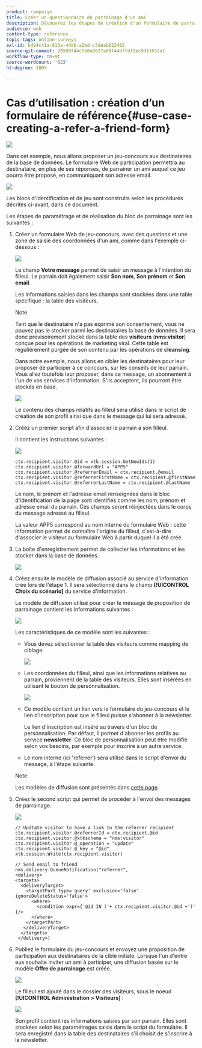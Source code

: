 ```yaml
---
product: campaign
title: Créer un questionnaire de parrainage d'un ami
description: Découvrez les étapes de création d'un formulaire de parrainage d'un ami
audience: web
content-type: reference
topic-tags: online-surveys
exl-id: bd94c41a-813a-4ddb-a2bd-c3deab022482
source-git-commit: 20509f44c5b8e0827a09f44dffdf2ec9d11652a1
workflow-type: tm+mt
source-wordcount: '623'
ht-degree: 100%

---
```


# Cas d’utilisation : création d’un formulaire de référence{#use-case-creating-a-refer-a-friend-form}

![](../../assets/v7-only.svg)

Dans cet exemple, nous allons proposer un jeu-concours aux destinataires de la base de données. Le formulaire Web de participation permettra au destinataire, en plus de ses réponses, de parrainer un ami auquel ce jeu pourra être proposé, en communiquant son adresse email.

![](assets/s_ncs_admin_survey_viral_sample_0.png)

Les blocs d&#39;identification et de jeu sont construits selon les procédures décrites ci-avant, dans ce document.

Les étapes de paramétrage et de réalisation du bloc de parrainage sont les suivantes :

1. Créez un formulaire Web de jeu-concours, avec des questions et une zone de saisie des coordonnées d&#39;un ami, comme dans l&#39;exemple ci-dessous :

   ![](assets/s_ncs_admin_survey_viral_sample_2.png)

   Le champ **Votre message** permet de saisir un message à l&#39;intention du filleul. Le parrain doit également saisir **Son nom**, **Son prénom** et **Son email**.

   Les informations saisies dans les champs sont stockées dans une table spécifique : la table des visiteurs.

   >[!NOTE]
   >
   >Tant que le destinataire n&#39;a pas exprimé son consentement, vous ne pouvez pas le stocker parmi les destinataires la base de données. Il sera donc provisoirement stocké dans la table des **visiteurs** (**nms:visitor**) conçue pour les opérations de marketing viral. Cette table est régulièrement purgée de son contenu par les opérations de **cleansing**.
   >
   >Dans notre exemple, nous allons en cibler les destinataires pour leur proposer de participer à ce concours, sur les conseils de leur parrain. Vous allez toutefois leur proposer, dans ce message, un abonnement à l&#39;un de vos services d&#39;information. S&#39;ils acceptent, ils pourront être stockés en base.

   ![](assets/s_ncs_admin_survey_viral_sample_5.png)

   Le contenu des champs relatifs au filleul sera utilisé dans le script de création de son profil ainsi que dans le message qui lui sera adressé.

1. Créez un premier script afin d&#39;associer le parrain à son filleul.

   Il contient les instructions suivantes :

   ![](assets/s_ncs_admin_survey_viral_sample_4.png)

   ```
   ctx.recipient.visitor.@id = xtk.session.GetNewIds(1)
   ctx.recipient.visitor.@forwardUrl = "APP5"
   ctx.recipient.visitor.@referrerEmail = ctx.recipient.@email
   ctx.recipient.visitor.@referrerFirstName = ctx.recipient.@firstName
   ctx.recipient.visitor.@referrerLastName = ctx.recipient.@lastName
   ```

   Le nom, le prénom et l&#39;adresse email renseignées dans le bloc d&#39;identification de la page sont identifiés comme les nom, prénom et adresse email du parrain. Ces champs seront réinjectées dans le corps du message adressé au filleul.

   La valeur APP5 correspond au nom interne du formulaire Web : cette information permet de connaître l&#39;origine du filleul, c&#39;est-à-dire d&#39;associer le visiteur au formulaire Web à partir duquel il a été créé.

1. La boîte d&#39;enregistrement permet de collecter les informations et les stocker dans la base de données.

   ![](assets/s_ncs_admin_survey_viral_sample_4b.png)

1. Créez ensuite le modèle de diffusion associé au service d&#39;information créé lors de l&#39;étape 1. Il sera sélectionné dans le champ **[!UICONTROL Choix du scénario]** du service d&#39;information.

   Le modèle de diffusion utilisé pour créer le message de proposition de parrainage contient les informations suivantes :

   ![](assets/s_ncs_admin_survey_viral_sample_7.png)

   Les caractéristiques de ce modèle sont les suivantes :

   * Vous devez sélectionner la table des visiteurs comme mapping de ciblage.

      ![](assets/s_ncs_admin_survey_viral_sample_7b.png)

   * Les coordonnées du filleul, ainsi que les informations relatives au parrain, proviennent de la table des visiteurs. Elles sont insérées en utilisant le bouton de personnalisation.

      ![](assets/s_ncs_admin_survey_viral_sample_7a.png)

   * Ce modèle contient un lien vers le formulaire du jeu-concours et le lien d&#39;inscription pour que le filleul puisse s&#39;abonner à la newsletter.

      Le lien d&#39;inscription est inséré au travers d&#39;un bloc de personnalisation. Par défaut, il permet d&#39;abonner les profils au service **newsletter**. Ce bloc de personnalisation peut être modifié selon vos besoins, par exemple pour inscrire à un autre service.

   * Le nom interne (ici &#39;referrer&#39;) sera utilisé dans le script d&#39;envoi du message, à l&#39;étape suivante.
   >[!NOTE]
   >
   >Les modèles de diffusion sont présentés dans [cette page](../../delivery/using/about-templates.md).

1. Créez le second script qui permet de procéder à l&#39;envoi des messages de parrainage.

   ![](assets/s_ncs_admin_survey_viral_sample_7c.png)

   ```
   // Updtate visitor to have a link to the referrer recipient
   ctx.recipient.visitor.@referrerId = ctx.recipient.@id
   ctx.recipient.visitor.@xtkschema = "nms:visitor"
   ctx.recipient.visitor.@_operation = "update" 
   ctx.recipient.visitor.@_key = "@id" 
   xtk.session.Write(ctx.recipient.visitor)
   
   // Send email to friend
   nms.delivery.QueueNotification("referrer",
   <delivery>
   <targets>
     <deliveryTarget>
       <targetPart type='query' exclusion='false' ignoreDeleteStatus='false'>
         <where>
           <condition expr={'@id IN ('+ ctx.recipient.visitor.@id +')' }/>
         </where>
       </targetPart>
      </deliveryTarget>
     </targets>
    </delivery>)
   ```

1. Publiez le formulaire du jeu-concours et envoyez une proposition de participation aux destinataires de la cible initiale. Lorsque l&#39;un d&#39;entre eux souhaite inviter un ami à participer, une diffusion basée sur le modèle **Offre de parrainage** est créée.

   ![](assets/s_ncs_admin_survey_viral_sample_8.png)

   Le filleul est ajouté dans le dossier des visiteurs, sous le noeud **[!UICONTROL Administration > Visiteurs]** :

   ![](assets/s_ncs_admin_survey_viral_sample_9.png)

   Son profil contient les informations saisies par son parrain. Elles sont stockées selon les paramétrages saisis dans le script du formulaire. Il sera enregistré dans la table des destinataires s&#39;il choisit de s&#39;inscrire à la newsletter.
